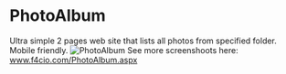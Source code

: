 # PhotoAlbum
Ultra simple 2 pages web site that lists all photos from specified folder. Mobile friendly. 
![PhotoAlbum](http://www.f4cio.com/ImageHandler.ashx?UploadedFile=true&pg=90224180-5c93-4227-8ee8-7b046c9e2217&image=~/App_Data/UserImages/Image/PhotoAlbum/PhotoFolder.png)
See more screenshoots here: www.f4cio.com/PhotoAlbum.aspx
